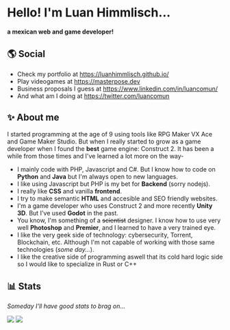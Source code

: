 # Hello! I'm Luan Himmlisch...
**a mexican web and game developer!**

## 🌎 Social
* Check my portfolio at https://luanhimmlisch.github.io/
* Play videogames at https://masterpose.dev
* Business proposals I guess at https://www.linkedin.com/in/luancomun/
* And what am I doing at https://twitter.com/luancomun

## ✨ About me 

I started programming at the age of 9 using tools like RPG Maker VX Ace and Game Maker Studio. But when I really started to grow as a game developer when I found the **best** game engine: Construct 2. It has been a while from those times and I've learned a lot more on the way-

* I mainly code with PHP, Javascript and C#. But I know how to code on **Python** and **Java** but I'm always open to new languages.
* I like using Javascript but PHP is my bet for **Backend** (sorry nodejs).
* I really like **CSS** and vanilla **frontend**.
* I try to make semantic **HTML** and accesible and SEO friendly websites.
* I'm a game developer who uses Construct 2 and more recently **Unity 3D**. But I've used **Godot** in the past.
* You know, I'm something of a ~~scientist~~ designer. I know how to use very well **Photoshop** and **Premier**, and I learned to have a very trained eye.
* I like the very geek side of technology: cybersecurity, Torrent, Blockchain, etc. Although I'm not capable of working with those same technologies (_some day..._).
* I like the creative side of programming aswell that its cold hard logic side so I would like to specialize in Rust or C++

## 📊 Stats

_Someday I'll have good stats to brag on..._

![](https://github-readme-stats.vercel.app/api/top-langs/?username=luanhimmlisch&count_private=true&theme=dark)
![](https://github-readme-stats.vercel.app/api?username=luanhimmlisch&count_private=true&show_icons=true&theme=dark)
